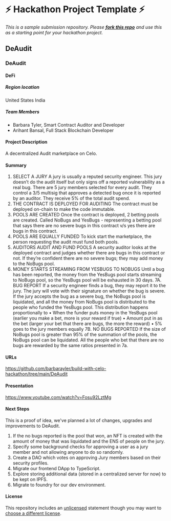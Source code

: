 
# ⚡ Hackathon Project Template ⚡
_This is a sample submission repository.
Please [__fork this repo__](https://help.github.com/articles/fork-a-repo/) and use this as a starting point for your hackathon project._

## DeAudit
### DeAudit
#### DeFi

##### Region location
United States 
India

##### Team Members
- Barbara Tyler, Smart Contract Auditor and Developer
- Arihant Bansal, Full Stack Blockchain Developer

#### Project Description
A decentralized Audit marketplace on Celo.

#### Summary
1. SELECT A JURY
A jury is usually a reputed security engineer. This jury doesn’t do the audit itself but only signs off a reported vulnerability as a real bug. There are 5 jury members selected for every audit. They control a 3/5 multisig that approves a detected bug once it is reported by an auditor. They receive 5% of the total audit spend.
2. THE CONTRACT IS DEPLOYED FOR AUDITING
The contract must be deployed on-chain to make the code immutable.
3. POOLS ARE CREATED
Once the contract is deployed, 2 betting pools are created. Called NoBugs and YesBugs - representing a betting pool that says there are no severe bugs in this contract v/s yes there are bugs in this contract.
4. POOLS ARE EQUALLY FUNDED
To kick start the marketplace, the person requesting the audit must fund both pools.
5. AUDITORS AUDIT AND FUND POOLS
A security auditor looks at the deployed contract and judges whether there are bugs in this contract or not.
If they’re confident there are no severe bugs; they may add money to the NoBugs pool.
6. MONEY STARTS STREAMING FROM YESBUGS TO NOBUGS
Until a bug has been reported, the money from the YesBugs pool starts streaming to NoBugs pool, so the YesBugs pool will be exhausted in 30 days.
7A. BUG REPORT
If a security engineer finds a bug, they may report it to the jury.
The jury will vote with their signature on whether the bug is severe. If the jury accepts the bug as a severe bug, the NoBugs pool is liquidated, and all the money from NoBugs pool is distributed to the people who funded the YesBugs pool. This distribution happens proportionally to
•	When the funder puts money in the YesBugs pool (earlier you make a bet, more is your reward if true)
•	Amount put in as the bet (larger your bet that there are bugs, the more the reward)
•	5% goes to the jury members equally
7B. NO BUGS REPORTED
If the size of NoBugs pool is greater than 95% of the summation of the pools, the NoBugs pool can be liquidated. All the people who bet that there are no bugs are rewarded by the same ratios presented in 7a.


#### URLs
https://github.com/barbarayler/build-with-celo-hackathon/tree/main/DeAudit

#### Presentation
https://www.youtube.com/watch?v=Fosu92LztMg

#### Next Steps
This is a proof of idea, we've planned a lot of changes, upgrades and improvements to DeAudit.
1.	If the no bugs reported is the pool that won, an NFT is created with the amount of money that was liquidated and the ENS of people on the jury.
2.	Specify some background checks for approving a user as a jury member and not allowing anyone to do so randomly.
3.	Create a DAO which votes on approving Jury members based on their security profiles.
4.	Migrate our frontend DApp to TypeScript.
5.	Explore storing additional data (stored in a centralized server for now) to be kept on IPFS.
6.	Migrate to foundry for our dev environment.


#### License
This repository includes an [unlicensed](http://unlicense.org/) statement though you may want to [choose a different license](https://choosealicense.com/).
